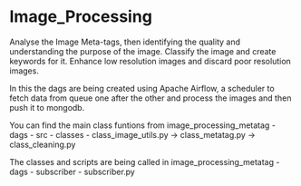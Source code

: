 # Image_Processing
Analyse the Image Meta-tags, then identifying the quality and understanding the purpose of the image. Classify the image and create keywords for it. Enhance low resolution images and discard poor resolution images.

In this the dags are being created using Apache Airflow, a scheduler to fetch data from queue one after the other and process the images and then push it to mongodb.

You can find the main class funtions from image_processing_metatag - dags - src - classes - class_image_utils.py -> class_metatag.py -> class_cleaning.py

The classes and scripts are being called in image_processing_metatag - dags - subscriber - subscriber.py


